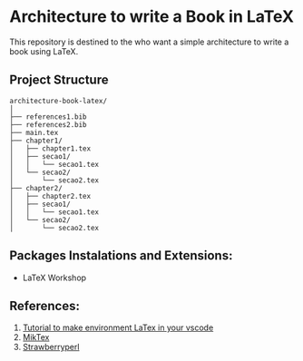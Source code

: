 # Architecture to write a Book in LaTeX
This repository is destined to the who want a simple architecture to write a book using LaTeX.

## Project Structure

    architecture-book-latex/
    │
    ├── references1.bib
    ├── references2.bib
    ├── main.tex
    ├── chapter1/
    │   ├── chapter1.tex
    │   ├── secao1/
    │   │   └── secao1.tex
    │   └── secao2/
    │       └── secao2.tex
    ├── chapter2/
    │   ├── chapter2.tex
    │   ├── secao1/
    │   │   └── secao1.tex
    │   └── secao2/
    │       └── secao2.tex

## Packages Instalations and Extensions:

- LaTeX Workshop

## References:

1. [Tutorial to make environment LaTex in your vscode][1]
2. [MikTex][2]
3. [Strawberryperl][3]

[1]: https://www.youtube.com/watch?v=4lyHIQl4VM8
[2]: https://miktex.org/download
[3]: https://strawberryperl.com/
